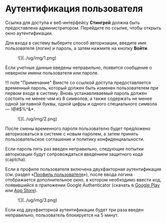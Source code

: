 # Аутентификация пользователя

Ссылка для доступа к веб-интерфейсу **Стингрей** должна быть предоставлена администратором. Перейдите по ссылке, чтобы открыть окно аутентификации.

Для входа в систему выберите способ авторизации, введите имя пользователя (логин) и пароль, а затем нажмите на кнопку **Войти**.

<figure markdown>![](../ug/img/1.png)</figure>

Если учетные данные введены неправильно, появится сообщение о неверном имени пользователя или пароле.

!!! note "Примечание"
    Вместе со ссылкой доступа предоставляется временный пароль, который должен быть изменен пользователем при первом входе в систему. Вновь устанавливаемый пароль должен состоять не менее чем из 8 символов, а также содержать не менее одной заглавной буквы, одной цифры и одного специального символа — !@#$%^&*.

<figure markdown>![](../ug/img/2.png)</figure>

После смены временного пароля пользователю будет предложено авторизоваться в системе с новым паролем, а затем принять пользовательское соглашение и политику конфиденциальности.

Если пароль пять раз введен неправильно, следующие попытки авторизации будут сопровождаться введением защитного кода (captcha).

Если в профиле пользователя включена двухфакторная аутентификация (см. раздел «[Профиль пользователя](profil_polzovatelya.md)»), после ввода логина отображается дополнительное окно, в котором необходимо ввести код, появившийся в приложении Google Authenticator (скачать в [Google Play](https://play.google.com/store/apps/details?id=com.google.android.apps.authenticator2&hl=ru&gl=US) или [App Store](https://apps.apple.com/ru/app/google-authenticator/id388497605)).

<figure markdown>![](../ug/img/3.png)</figure>
  
Если код двухфакторной аутентификации будет три раза введен неправильно, пользователь блокируется на 5 минут.
